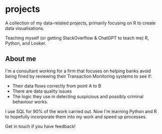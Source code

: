 # projects
A collection of my data-related projects, primarily focusing on R to create data visualisations.

Teaching myself (or getting StackOverflow & ChatGPT to teach me) R, Python, and Looker.

## About me
I'm a consultant working for a firm that focuses on helping banks avoid being fined by reviewing their Transaction Monitoring systems to see if:
* Their data flows correctly from point A to B
* There are data quality issues
* The logic they use in detecting suspicious and possibly criminal behaviour works.

I use SQL for 90% of the work carried out. Now I'm learning Python and R to hopefully incorporate them into my work and speed up processes.

Get in touch if you have feedback!
